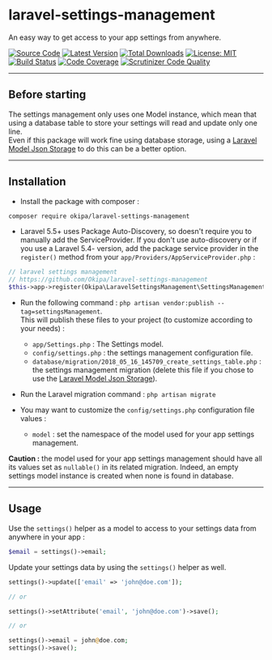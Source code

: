 # laravel-settings-management
An easy way to get access to your app settings from anywhere.

[![Source Code](https://img.shields.io/badge/source-okipa/laravel--settings--management-blue.svg)](https://github.com/Okipa/laravel-settings-management)
[![Latest Version](https://img.shields.io/github/release/okipa/laravel-settings-management.svg?style=flat-square)](https://github.com/Okipa/laravel-settings-management/releases)
[![Total Downloads](https://img.shields.io/packagist/dt/okipa/laravel-settings-management.svg?style=flat-square)](https://packagist.org/packages/okipa/laravel-settings-management)
[![License: MIT](https://img.shields.io/badge/License-MIT-blue.svg)](https://opensource.org/licenses/MIT)
[![Build Status](https://scrutinizer-ci.com/g/Okipa/laravel-settings-management/badges/build.png?b=master)](https://scrutinizer-ci.com/g/Okipa/laravel-settings-management/build-status/master)
[![Code Coverage](https://scrutinizer-ci.com/g/Okipa/laravel-settings-management/badges/coverage.png?b=master)](https://scrutinizer-ci.com/g/Okipa/laravel-settings-management/?branch=master)
[![Scrutinizer Code Quality](https://scrutinizer-ci.com/g/Okipa/laravel-settings-management/badges/quality-score.png?b=master)](https://scrutinizer-ci.com/g/Okipa/laravel-settings-management/?branch=master)

------------------------------------------------------------------------------------------------------------------------

## Before starting
The settings management only uses one Model instance, which mean that using a database table to store your settings will read and update only one line.  
Even if this package will work fine using database storage, using a [Laravel Model Json Storage](https://github.com/Okipa/laravel-model-json-storage) to do this can be a better option.

------------------------------------------------------------------------------------------------------------------------

## Installation

- Install the package with composer :
```bash
composer require okipa/laravel-settings-management
```

- Laravel 5.5+ uses Package Auto-Discovery, so doesn't require you to manually add the ServiceProvider.
If you don't use auto-discovery or if you use a Laravel 5.4- version, add the package service provider in the `register()` method from your `app/Providers/AppServiceProvider.php` :
```php
// laravel settings management
// https://github.com/Okipa/laravel-settings-management
$this->app->register(Okipa\LaravelSettingsManagement\SettingsManagementServiceProvider::class);
```

- Run the following command : `php artisan vendor:publish --tag=settingsManagement`.  
This will publish these files to your project (to customize according to your needs) :
    - `app/Settings.php` : The Settings model.
    - `config/settings.php` : the settings management configuration file.
    - `database/migration/2018_05_16_145709_create_settings_table.php` : the settings management migration (delete this file if you chose to use the [Laravel Model Json Storage](https://github.com/Okipa/laravel-model-json-storage)).

- Run the Laravel migration command : `php artisan migrate`
 
- You may want to customize the `config/settings.php` configuration file values :
    - `model` : set the namespace of the model used for your app settings management.
   
**Caution :** the model used for your app settings management should have all its values set as `nullable()` in its related migration. Indeed, an empty settings model instance is created when none is found in database.

------------------------------------------------------------------------------------------------------------------------

## Usage

Use the `settings()` helper as a model to access to your settings data from anywhere in your app :
```php
$email = settings()->email;
```

Update your settings data by using the `settings()` helper as well.
```php
settings()->update(['email' => 'john@doe.com']);

// or

settings()->setAttribute('email', 'john@doe.com')->save();

// or

settings()->email = john@doe.com;
settings()->save();
```
